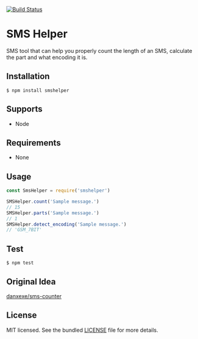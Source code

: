 [![Build Status](https://travis-ci.org/jaygel179/smshelper.js.svg?branch=master)](https://travis-ci.org/jaygel179/smshelper.js)

SMS Helper
==========
SMS tool that can help you properly count the length of an SMS, calculate the part and what encoding it is.


Installation
------------
`$ npm install smshelper`


Supports
--------
- Node


Requirements
------------
- None


Usage
-----
```javascript
const SmsHelper = require('smshelper')

SMSHelper.count('Sample message.')
// 15
SMSHelper.parts('Sample message.')
// 1
SMSHelper.detect_encoding('Sample message.')
// 'GSM_7BIT'
```


Test
-------------
`$ npm test`


Original Idea
-------------
[danxexe/sms-counter](https://github.com/danxexe/sms-counter)



License
-------
MIT licensed. See the bundled [LICENSE](LICENSE) file for more details.
